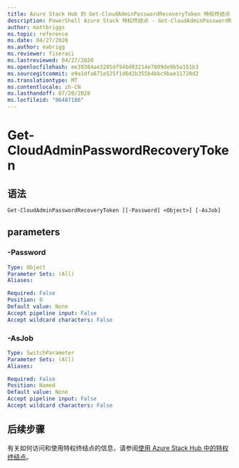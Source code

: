 ```yaml
---
title: Azure Stack Hub 的 Get-CloudAdminPasswordRecoveryToken 特权终结点
description: PowerShell Azure Stack 特权终结点 - Get-CloudAdminPasswordRecoveryToken 参考
author: mattbriggs
ms.topic: reference
ms.date: 04/27/2020
ms.author: mabrigg
ms.reviewer: fiseraci
ms.lastreviewed: 04/27/2020
ms.openlocfilehash: ee39384ae3285df94bd03214e7809de9b5a151b3
ms.sourcegitcommit: e9a1dfa871e525f1d6d2b355b4bbc9bae11720d2
ms.translationtype: MT
ms.contentlocale: zh-CN
ms.lasthandoff: 07/20/2020
ms.locfileid: "86487186"
---
```

# <a name="get-cloudadminpasswordrecoverytoken"></a>Get-CloudAdminPasswordRecoveryToken

## <a name="syntax"></a>语法

```
Get-CloudAdminPasswordRecoveryToken [[-Password] <Object>] [-AsJob]
```

## <a name="parameters"></a>parameters

### <a name="-password"></a>-Password

```yaml
Type: Object
Parameter Sets: (All)
Aliases:

Required: False
Position: 0
Default value: None
Accept pipeline input: False
Accept wildcard characters: False
```

### <a name="-asjob"></a>-AsJob


```yaml
Type: SwitchParameter
Parameter Sets: (All)
Aliases:

Required: False
Position: Named
Default value: None
Accept pipeline input: False
Accept wildcard characters: False
```

## <a name="next-steps"></a>后续步骤

有关如何访问和使用特权终结点的信息，请参阅[使用 Azure Stack Hub 中的特权终结点](../../operator/azure-stack-privileged-endpoint.md)。
